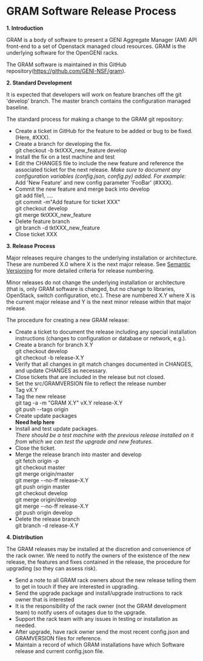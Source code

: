 <h1> GRAM Software Release Process</h1>

<b>1. Introduction</b>

GRAM is a body of software to present a GENI Aggregate Manager (AM) API front-end to a set of Openstack managed cloud resources. GRAM is the underlying software for the OpenGENI racks.

The GRAM software is maintained in this GitHub repository(https://github.com/GENI-NSF/gram).

<b>2. Standard Development</b>

It is expected that developers will work on feature branches off the git 'develop' branch. The master branch contains the configuration managed baseline.

The standard process for making a change to the GRAM git repository:

* Create a ticket in GitHub for the feature to be added or bug to be fixed. (Here, #XXX).
* Create a branch for developing the fix.  
    git checkout -b tktXXX_new_feature develop
* Install the fix on a test machine and test
* Edit the CHANGES file to include the new feature and reference the associated ticket for the next release. <i>Make sure to document any configuration variables (config.json, config.py) added. For example:</i>     
    Add 'New Feature' and new config parameter 'FooBar' (#XXX).
* Commit the new feature and merge back into develop  
    git add file1, ....  
    git commit -m"Add feature for ticket XXX"  
    git checkout develop  
    git merge tktXXX_new_feature  
* Delete feature branch  
    git branch -d tktXXX_new_feature
* Close ticket XXX

<b>3. Release Process</b>

Major releases require changes to the underlying installation or architecture. These are numbered X.0 where X is the next major release. See [Semantic Versioning](http://semver.org) for more detailed criteria for release numbering.

Minor releases do not change the underlying installation or architecture (that is, only GRAM software is changed, but no change to libraries, OpenStack, switch configuration, etc.). These are numbered X.Y where X is the current major release and Y is the next minor release within that major release.

The procedure for creating a new GRAM release:

* Create a ticket to document the release including any special installation instructions (changes to configuration or database or network, e.g.).
* Create a branch for branch X.Y  
    git checkout develop  
    git checkout -b release-X.Y
* Verify that all changes in git match changes documented in CHANGES, and update CHANGES as necessary. 
* Close tickets that are included in the release but not closed.
* Set the src/GRAMVERSION file to reflect the release number  
    Tag vX.Y  
* Tag the new release  
    git tag -a -m "GRAM X.Y" vX.Y release-X.Y     
    git push --tags origin    
* Create update packages  
    **Need help here**  
* Install and test update packages.  
    <i>There should be a test machine with the previous release installed on it from which we can test the upgrade and new features. </i>
* Close the ticket.  
* Merge the release branch into master and develop  
   git fetch origin -p  
   git checkout master  
   git merge origin/master  
   git merge --no-ff release-X.Y  
   git push origin master  
   git checkout develop  
   git merge origin/develop  
   git merge --no-ff release-X.Y  
   git push origin develop  
* Delete the release branch  
    git branch -d release-X.Y  

<b>4. Distribution</b>

The GRAM releases may be installed at the discretion and convenience of the rack owner. We need to notify the owners of the existence of the new release, the features and fixes contained in the release, the procedure for upgrading (so they can assess risk).
* Send a note to all GRAM rack owners about the new release telling them to get in touch if they are interested in upgrading.
* Send the upgrade package and install/upgrade instructions to rack owner that is interested
* It is the responsibility of the rack owner (not the GRAM development team) to notify users of outages due to the upgrade.
* Support the rack team with any issues in testing or installation as needed.
* After upgrade, have rack owner send the most recent config.json and GRAMVERSION files for reference.
* Maintain a record of which GRAM installations have which Software release and current config.json file.
